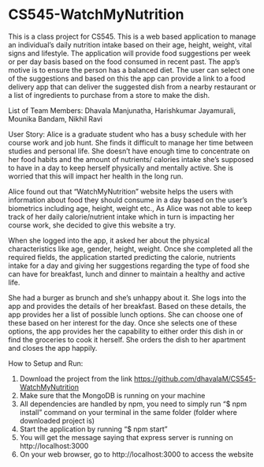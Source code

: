 # CS545-WatchMyNutrition
This is a class project for CS545. 
This is a web based application to manage an individual’s daily nutrition intake based on their age, height, weight, vital signs and lifestyle. The application will provide food suggestions per week or per day basis based on the food consumed in recent past. The app’s motive is to ensure the person has a balanced diet. The user can select one of the suggestions and based on this the app can provide a link to a food delivery app that can deliver the suggested dish from a nearby restaurant or a list of ingredients to purchase from a store to make the dish.

List of Team Members:
Dhavala Manjunatha, 
Harishkumar Jayamurali, 
Mounika Bandam, 
Nikhil Ravi

User Story:
Alice is a graduate student who has a busy schedule with her course work and job hunt. She finds it difficult to manage her time between studies and personal life. She doesn’t have enough time to concentrate on her food habits and the amount of nutrients/ calories intake she’s supposed to have in a day to keep herself physically and mentally active. She is worried that this will impact her health in the long run.

Alice found out that “WatchMyNutrition” website helps the users with information about food they should consume in a day based on the user’s biometrics including age, height, weight etc., As Alice was not able to keep track of her daily calorie/nutrient intake which in turn is impacting her course work, she decided to give this website a try. 

When she logged into the app, it asked her about the physical characteristics like age, gender, height, weight. Once she completed all the required fields, the application started predicting the calorie, nutrients intake for a day and giving her suggestions regarding the type of food she can have for breakfast, lunch and dinner to maintain a healthy and active life. 

She had a burger as brunch and she’s unhappy about it. She logs into the app and provides the details of her breakfast. Based on these details, the app provides her a list of possible lunch options. She can choose one of these based on her interest for the day. Once she selects one of these options, the app provides her the capability to either order this dish in or find the groceries to cook it herself. She orders the dish to her apartment and closes the app happily.	

How to Setup and Run:
1. Download the project from the link https://github.com/dhavalaM/CS545-WatchMyNutrition
2. Make sure that the MongoDB is running on your machine
3. All dependencies are handled by npm, you need to simply run “$ npm install” command
on your terminal in the same folder (folder where downloaded project is)
4. Start the application by running “$ npm start”
5. You will get the message saying that express server is running on http://localhost:3000
6. On your web browser, go to http://localhost:3000 to access the website

